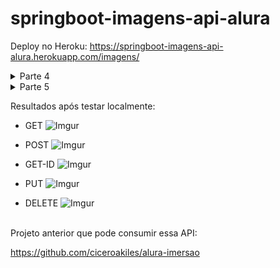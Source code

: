 # springboot-imagens-api-alura

Deploy no Heroku: https://springboot-imagens-api-alura.herokuapp.com/imagens/

<details>
<summary>Parte 4</summary>

# Desafios da parte 4
https://www.alura.com.br/imersao-java/aulas/aula04-apis-com-spring

* Utilizar um DTO para traduzir um objeto (FEITO)

* Finalizar um CRUD (FEITO)

* Mudar o retorno do POST para o status 201 (FEITO)

* Criar um método PATCH que incremente um atributo a cada requisição

* Ordenar os objetos por algum atributo

---
</details>

<details>
<summary>Parte 5</summary>

# Desafios da parte 5
https://www.alura.com.br/imersao-java/aulas/aula05-deploy-no-cloud

* Deploy na cloud da Oracle

* Gerar um bundle de stickers

* Criar um mecanismo de votação na API

---
</details>

Resultados após testar localmente:

* GET
![Imgur](https://i.imgur.com/bQSV4u4.png)

* POST
![Imgur](https://i.imgur.com/vlLLSYL.png)

* GET-ID
![Imgur](https://i.imgur.com/ej9Pv8k.png)

* PUT
![Imgur](https://i.imgur.com/aiG0RJQ.png)

* DELETE
![Imgur](https://i.imgur.com/4CtmqKQ.png)

<br>
Projeto anterior que pode consumir essa API:

https://github.com/ciceroakiles/alura-imersao
